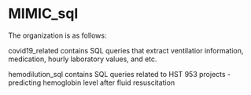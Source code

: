 # MIMIC_sql

The organization is as follows:

covid19_related contains SQL queries that extract ventilatior information, medication, hourly laboratory values, and etc. 

hemodilution_sql contains SQL queries related to HST 953 projects - predicting hemoglobin level after fluid resuscitation
